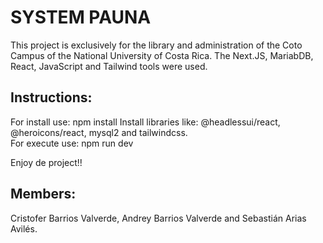 # SYSTEM PAUNA
This project is exclusively for the library and administration of the Coto Campus of the National University of Costa Rica.
The Next.JS, MariabDB, React, JavaScript and Tailwind tools were used.

## Instructions:
For install use: npm install
Install libraries like: @headlessui/react, @heroicons/react, mysql2 and tailwindcss. <br />
For execute use: npm run dev 

Enjoy de project!!

## Members:
Cristofer Barrios Valverde, Andrey Barrios Valverde and Sebastián Arias Avilés.
